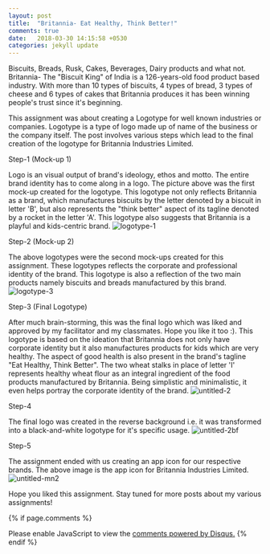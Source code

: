 ```yaml
---
layout: post
title:  "Britannia- Eat Healthy, Think Better!"
comments: true
date:   2018-03-30 14:15:58 +0530
categories: jekyll update
---
```


Biscuits, Breads, Rusk, Cakes, Beverages, Dairy products and what not. Britannia- The "Biscuit King" of India is a 126-years-old food product based industry. With more than 10 types of biscuits, 4 types of bread, 3 types of cheese and 6 types of cakes that Britannia produces it has been winning people's trust since it's beginning.

This assignment was about creating a Logotype for well known industries or companies. Logotype is a type of logo made up of name of the business or the company itself. The post involves various steps which lead to the final creation of the logotype for Britannia Industries Limited.


Step-1 (Mock-up 1)

Logo is an visual output of brand's ideology, ethos and motto. The entire brand identity has to come along in a logo. The picture above was the first mock-up created for the logotype. This logotype not only reflects Britannia as a brand, which manufactures biscuits by the letter denoted by a biscuit in letter 'B', but also represents the "think better" aspect of its tagline denoted by a rocket in the letter 'A'. This logotype also suggests that Britannia is a playful and kids-centric brand.
![logotype-1](https://user-images.githubusercontent.com/36818885/38128707-5882f98a-3419-11e8-9a17-a9d0f940742b.jpg)



Step-2 (Mock-up 2)

The above logotypes were the second mock-ups created for this assignment. These logotypes reflects the corporate and professional identity of the brand. This logotype is also a reflection of the two main products namely biscuits and breads manufactured by this brand.
![logotype-3](https://user-images.githubusercontent.com/36818885/38130110-5b957426-341f-11e8-9760-b75e3d9e9dc6.jpg)



Step-3 (Final Logotype)

After much brain-storming, this was the final logo which was liked and approved by my facilitator and my classmates. Hope you like it too :). This logotype is based on the ideation that Britannia does not only have corporate identity but it also manufactures products for kids which are very healthy. The aspect of good health is also present in the brand's tagline "Eat Healthy, Think Better". The two wheat stalks in place of letter 'I' represents healthy wheat flour as an integral ingredient of the food products manufactured by Britannia. Being simplistic and minimalistic, it even helps portray the corporate identity of the brand.
![untitled-2](https://user-images.githubusercontent.com/36818885/38130472-de0689a8-3420-11e8-9758-262c52bc896b.jpg)



Step-4

The final logo was created in the reverse background i.e. it was transformed into a black-and-white logotype for it's specific usage.
![untitled-2bf](https://user-images.githubusercontent.com/36818885/38131333-5029d0dc-3424-11e8-93a2-75c40aa5ab8f.jpg)



Step-5

The assignment ended with us creating an app icon for our respective brands. The above image is the app icon for Britannia Industries Limited.
![untitled-mn2](https://user-images.githubusercontent.com/36818885/38131658-8c320148-3425-11e8-99a6-01a2add2ba04.jpg)

Hope you liked this assignment. Stay tuned for more posts about my various assignments!

{% if page.comments %}
<div id="disqus_thread"></div>
<script>

/**
*  RECOMMENDED CONFIGURATION VARIABLES: EDIT AND UNCOMMENT THE SECTION BELOW TO INSERT DYNAMIC VALUES FROM YOUR PLATFORM OR CMS.
*  LEARN WHY DEFINING THESE VARIABLES IS IMPORTANT: https://disqus.com/admin/universalcode/#configuration-variables*/
/*
var disqus_config = function () {
this.page.url = PAGE_URL;  // Replace PAGE_URL with your page's canonical URL variable
this.page.identifier = PAGE_IDENTIFIER; // Replace PAGE_IDENTIFIER with your page's unique identifier variable
};
*/
(function() { // DON'T EDIT BELOW THIS LINE
var d = document, s = d.createElement('script');
s.src = 'https://hinal150198-github-io.disqus.com/embed.js';
s.setAttribute('data-timestamp', +new Date());
(d.head || d.body).appendChild(s);
})();
</script>
<noscript>Please enable JavaScript to view the <a href="https://disqus.com/?ref_noscript">comments powered by Disqus.</a></noscript>
{% endif %}
